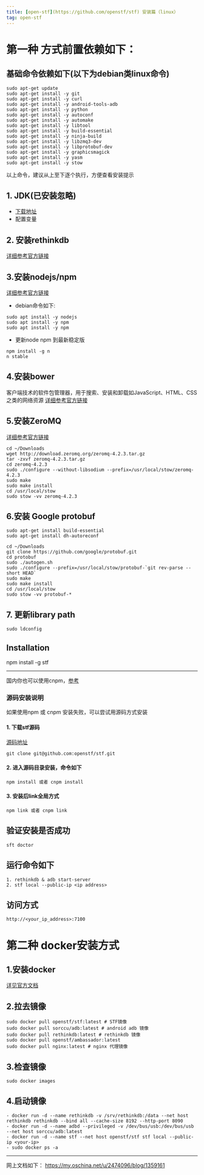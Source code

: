 ```yaml
---
title: [open-stf](https://github.com/openstf/stf) 安装篇（linux）
tag: open-stf
---
```


# 第一种 方式前置依赖如下：

## 基础命令依赖如下(以下为debian类linux命令)
```
sudo apt-get update 
sudo apt-get install -y git
sudo apt-get install -y curl
sudo apt-get install -y android-tools-adb 
sudo apt-get install -y python 
sudo apt-get install -y autoconf 
sudo apt-get install -y automake 
sudo apt-get install -y libtool 
sudo apt-get install -y build-essential 
sudo apt-get install -y ninja-build 
sudo apt-get install -y libzmq3-dev 
sudo apt-get install -y libprotobuf-dev 
sudo apt-get install -y graphicsmagick 
sudo apt-get install -y yasm 
sudo apt-get install -y stow
```
以上命令，建议从上至下逐个执行，方便查看安装提示

## 1. JDK(已安装忽略)
- [下载地址](http://www.oracle.com/technetwork/cn/java/javase/downloads/jdk8-downloads-2133151-zhs.html)
- 配置变量

## 2. 安装rethinkdb
[详细参考官方链接](https://www.rethinkdb.com/docs/install/debian/)

## 3.安装nodejs/npm
[详细参考官方链接](https://docs.npmjs.com/getting-started/installing-node)
- debian命令如下:
```
sudo apt install -y nodejs
sudo apt install -y npm
sudo apt install -y npm
```
- 更新node npm 到最新稳定版
```
npm install -g n
n stable
```

## 4.安装bower
客户端技术的软件包管理器，用于搜索、安装和卸载如JavaScript、HTML、CSS之类的网络资源
[详细参考官方链接](https://bower.io/)

## 5.安装ZeroMQ
[详细参考官方链接](http://zeromq.org/intro:get-the-software)

```
cd ~/Downloads 
wget http://download.zeromq.org/zeromq-4.2.3.tar.gz 
tar -zxvf zeromq-4.2.3.tar.gz
cd zeromq-4.2.3
sudo ./configure --without-libsodium --prefix=/usr/local/stow/zeromq-4.2.3
sudo make
sudo make install
cd /usr/local/stow
sudo stow -vv zeromq-4.2.3
```

## 6.安装 Google protobuf
```
sudo apt-get install build-essential
sudo apt-get install dh-autoreconf

cd ~/Downloads
git clone https://github.com/google/protobuf.git
cd protobuf
sudo ./autogen.sh
sudo ./configure --prefix=/usr/local/stow/protobuf-`git rev-parse --short HEAD`
sudo make
sudo make install
cd /usr/local/stow
sudo stow -vv protobuf-*
```

## 7. 更新library path
```
sudo ldconfig
```

## Installation
npm install -g stf

_ _ _
国内你也可以使用cnpm，[参考](http://npm.taobao.org/)

### 源码安装说明
如果使用npm 或 cnpm 安装失败，可以尝试用源码方式安装
#### 1. 下载stf源码
[源码地址](git@github.com:openstf/stf.git)
```
git clone git@github.com:openstf/stf.git
```

#### 2. 进入源码目录安装，命令如下
```
npm install 或者 cnpm install
```
#### 3. 安装后link全局方式
```
npm link 或者 cnpm link
```

## 验证安装是否成功
```
sft doctor
```
## 运行命令如下
```
1. rethinkdb & adb start-server
2. stf local --public-ip <ip address>
```
## 访问方式
```
http://<your_ip_address>:7100
```


# 第二种 docker安装方式
## 1.安装docker
[详见官方文档](https://docs.docker.com/engine/installation/linux/docker-ce/debian/)
## 2.拉去镜像
```
sudo docker pull openstf/stf:latest # STF镜像
sudo docker pull sorccu/adb:latest # android adb 镜像
sudo docker pull rethinkdb:latest # rethinkdb 镜像
sudo docker pull openstf/ambassador:latest
sudo docker pull nginx:latest # nginx 代理镜像
```
## 3.检查镜像
```
sudo docker images
```

## 4.启动镜像
```
- docker run -d --name rethinkdb -v /srv/rethinkdb:/data --net host rethinkdb rethinkdb --bind all --cache-size 8192 --http-port 8090
- docker run -d --name adbd --privileged -v /dev/bus/usb:/dev/bus/usb --net host sorccu/adb:latest
- docker run -d --name stf --net host openstf/stf stf local --public-ip <your-ip>
- sudo docker ps -a
```


* * *
网上文档如下：
https://my.oschina.net/u/2474096/blog/1359161